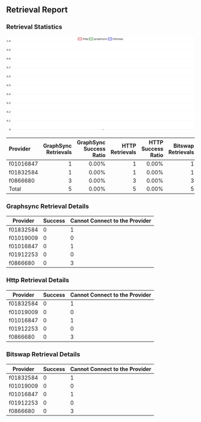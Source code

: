 ## Retrieval Report
### Retrieval Statistics
<img src="https://raw.githubusercontent.com/data-preservation-programs/filplus-checker-assets/main/filecoin-project/filecoin-plus-large-datasets/issues/1679/1687662619663.png"/>

| Provider  | GraphSync Retrievals | GraphSync Success Ratio | HTTP Retrievals | HTTP Success Ratio | Bitswap Retrievals | Bitswap Success Ratio |
| :-------- | -------------------: | ----------------------: | --------------: | -----------------: | -----------------: | --------------------: |
| f01016847 |                    1 |                   0.00% |               1 |              0.00% |                  1 |                 0.00% |
| f01832584 |                    1 |                   0.00% |               1 |              0.00% |                  1 |                 0.00% |
| f0866680  |                    3 |                   0.00% |               3 |              0.00% |                  3 |                 0.00% |
| Total     |                    5 |                   0.00% |               5 |              0.00% |                  5 |                 0.00% |

### Graphsync Retrieval Details
| Provider  | Success | Cannot Connect to the Provider |
| --------- | ------- | ------------------------------ |
| f01832584 | 0       | 1                              |
| f01019009 | 0       | 0                              |
| f01016847 | 0       | 1                              |
| f01912253 | 0       | 0                              |
| f0866680  | 0       | 3                              |

### Http Retrieval Details
| Provider  | Success | Cannot Connect to the Provider |
| --------- | ------- | ------------------------------ |
| f01832584 | 0       | 1                              |
| f01019009 | 0       | 0                              |
| f01016847 | 0       | 1                              |
| f01912253 | 0       | 0                              |
| f0866680  | 0       | 3                              |

### Bitswap Retrieval Details
| Provider  | Success | Cannot Connect to the Provider |
| --------- | ------- | ------------------------------ |
| f01832584 | 0       | 1                              |
| f01019009 | 0       | 0                              |
| f01016847 | 0       | 1                              |
| f01912253 | 0       | 0                              |
| f0866680  | 0       | 3                              |
